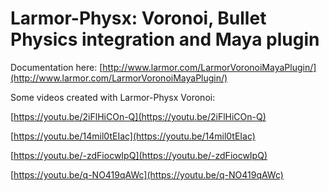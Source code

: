 # Larmor-Physx: Voronoi, Bullet Physics integration and Maya plugin

Documentation here: [http://www.larmor.com/LarmorVoronoiMayaPlugin/](http://www.larmor.com/LarmorVoronoiMayaPlugin/)

Some videos created with Larmor-Physx Voronoi:

[https://youtu.be/2iFlHiCOn-Q](https://youtu.be/2iFlHiCOn-Q)

[https://youtu.be/14mil0tEIac](https://youtu.be/14mil0tEIac)

[https://youtu.be/-zdFiocwIpQ](https://youtu.be/-zdFiocwIpQ)

[https://youtu.be/q-NO419qAWc](https://youtu.be/q-NO419qAWc)
